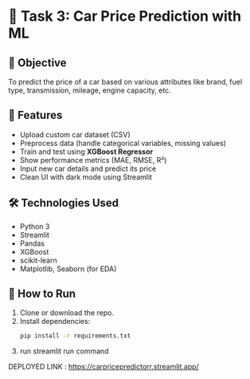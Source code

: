 # 🚗 Task 3: Car Price Prediction with ML

## 📌 Objective
To predict the price of a car based on various attributes like brand, fuel type, transmission, mileage, engine capacity, etc.

## 🚀 Features
- Upload custom car dataset (CSV)
- Preprocess data (handle categorical variables, missing values)
- Train and test using **XGBoost Regressor**
- Show performance metrics (MAE, RMSE, R²)
- Input new car details and predict its price
- Clean UI with dark mode using Streamlit

## 🛠️ Technologies Used
- Python 3
- Streamlit
- Pandas
- XGBoost
- scikit-learn
- Matplotlib, Seaborn (for EDA)

## 📂 How to Run
1. Clone or download the repo.
2. Install dependencies:
   ```bash
   pip install -r requirements.txt
3. run streamlit run command

DEPLOYED LINK : https://carpricepredictorr.streamlit.app/
